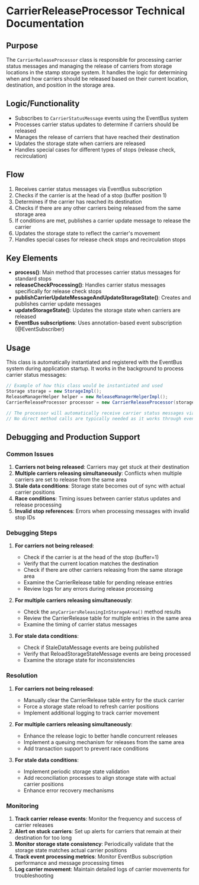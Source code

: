 # CarrierReleaseProcessor Technical Documentation

## Purpose
The `CarrierReleaseProcessor` class is responsible for processing carrier status messages and managing the release of carriers from storage locations in the stamp storage system. It handles the logic for determining when and how carriers should be released based on their current location, destination, and position in the storage area.

## Logic/Functionality
- Subscribes to `CarrierStatusMessage` events using the EventBus system
- Processes carrier status updates to determine if carriers should be released
- Manages the release of carriers that have reached their destination
- Updates the storage state when carriers are released
- Handles special cases for different types of stops (release check, recirculation)

## Flow
1. Receives carrier status messages via EventBus subscription
2. Checks if the carrier is at the head of a stop (buffer position 1)
3. Determines if the carrier has reached its destination
4. Checks if there are any other carriers being released from the same storage area
5. If conditions are met, publishes a carrier update message to release the carrier
6. Updates the storage state to reflect the carrier's movement
7. Handles special cases for release check stops and recirculation stops

## Key Elements
- **process()**: Main method that processes carrier status messages for standard stops
- **releaseCheckProcessing()**: Handles carrier status messages specifically for release check stops
- **publishCarrierUpdateMessageAndUpdateStorageState()**: Creates and publishes carrier update messages
- **updateStorageState()**: Updates the storage state when carriers are released
- **EventBus subscriptions**: Uses annotation-based event subscription (@EventSubscriber)

## Usage
This class is automatically instantiated and registered with the EventBus system during application startup. It works in the background to process carrier status messages:

```java
// Example of how this class would be instantiated and used
Storage storage = new StorageImpl();
ReleaseManagerHelper helper = new ReleaseManagerHelperImpl();
CarrierReleaseProcessor processor = new CarrierReleaseProcessor(storage, helper);

// The processor will automatically receive carrier status messages via EventBus
// No direct method calls are typically needed as it works through event subscription
```

## Debugging and Production Support

### Common Issues
1. **Carriers not being released**: Carriers may get stuck at their destination
2. **Multiple carriers releasing simultaneously**: Conflicts when multiple carriers are set to release from the same area
3. **Stale data conditions**: Storage state becomes out of sync with actual carrier positions
4. **Race conditions**: Timing issues between carrier status updates and release processing
5. **Invalid stop references**: Errors when processing messages with invalid stop IDs

### Debugging Steps
1. **For carriers not being released**:
   - Check if the carrier is at the head of the stop (buffer=1)
   - Verify that the current location matches the destination
   - Check if there are other carriers releasing from the same storage area
   - Examine the CarrierRelease table for pending release entries
   - Review logs for any errors during release processing

2. **For multiple carriers releasing simultaneously**:
   - Check the `anyCarriersReleasingInStorageArea()` method results
   - Review the CarrierRelease table for multiple entries in the same area
   - Examine the timing of carrier status messages

3. **For stale data conditions**:
   - Check if StaleDataMessage events are being published
   - Verify that ReloadStorageStateMessage events are being processed
   - Examine the storage state for inconsistencies

### Resolution
1. **For carriers not being released**:
   - Manually clear the CarrierRelease table entry for the stuck carrier
   - Force a storage state reload to refresh carrier positions
   - Implement additional logging to track carrier movement

2. **For multiple carriers releasing simultaneously**:
   - Enhance the release logic to better handle concurrent releases
   - Implement a queuing mechanism for releases from the same area
   - Add transaction support to prevent race conditions

3. **For stale data conditions**:
   - Implement periodic storage state validation
   - Add reconciliation processes to align storage state with actual carrier positions
   - Enhance error recovery mechanisms

### Monitoring
1. **Track carrier release events**: Monitor the frequency and success of carrier releases
2. **Alert on stuck carriers**: Set up alerts for carriers that remain at their destination for too long
3. **Monitor storage state consistency**: Periodically validate that the storage state matches actual carrier positions
4. **Track event processing metrics**: Monitor EventBus subscription performance and message processing times
5. **Log carrier movement**: Maintain detailed logs of carrier movements for troubleshooting